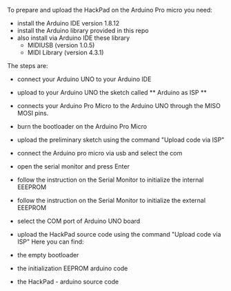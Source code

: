 To prepare and upload the HackPad on the Arduino Pro micro you need:

- install the Arduino IDE version 1.8.12
- install the Arduino library provided in this repo
- also install via Arduino IDE these library
	- MIDIUSB (version 1.0.5)
	- MIDI Library (version 4.3.1)

The steps are:
- connect your Arduino UNO to your Arduino IDE
- upload to your Arduino UNO the sketch called ** Arduino as ISP **
- connects your Arduino Pro Micro to the Arduino UNO through the MISO MOSI pins.
- burn the bootloader on the Arduino Pro Micro
- upload the preliminary sketch using the command "Upload code via ISP"
- connect the Arduino pro micro via usb and select the com 
- open the serial monitor and press Enter
- follow the instruction on the Serial Monitor to initialize the internal EEEPROM
- follow the instruction on the Serial Monitor to initialize the external EEEPROM
- select the COM port of Arduino UNO board
- upload the HackPad source code using the command "Upload code via ISP"
Here you can find:

- the empty bootloader
- the initialization EEPROM arduino code
- the HackPad - arduino source code

